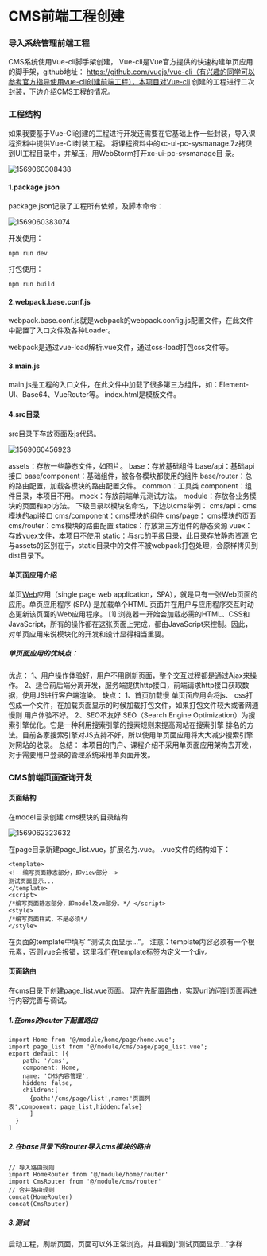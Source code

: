 # CMS前端工程创建

### 导入系统管理前端工程

CMS系统使用Vue-cli脚手架创建， Vue-cli是Vue官方提供的快速构建单页应用的脚手架，github地址： 
https://github.com/vuejs/vue-cli（有兴趣的同学可以参考官方指导使用vue-cli创建前端工程），本项目对Vue-cli 创建的工程进行二次封装，下边介绍CMS工程的情况。

### 工程结构

如果我要基于Vue-Cli创建的工程进行开发还需要在它基础上作一些封装，导入课程资料中提供Vue-Cli封装工程。 将课程资料中的xc-ui-pc-sysmanage.7z拷贝到UI工程目录中，并解压，用WebStorm打开xc-ui-pc-sysmanage目 录。

![1569060308438](C:\Users\85896\AppData\Roaming\Typora\typora-user-images\1569060308438.png)

#### 1.package.json

package.json记录了工程所有依赖，及脚本命令：

![1569060383074](C:\Users\85896\AppData\Roaming\Typora\typora-user-images\1569060383074.png)

开发使用：

```
npm run dev
```

打包使用：

```
npm run build
```

#### 2.webpack.base.conf.js

webpack.base.conf.js就是webpack的webpack.conﬁg.js配置文件，在此文件中配置了入口文件及各种Loader。

webpack是通过vue-load解析.vue文件，通过css-load打包css文件等。

#### 3.main.js

main.js是工程的入口文件，在此文件中加载了很多第三方组件，如：Element-UI、Base64、VueRouter等。 
index.html是模板文件。

#### 4.src目录

src目录下存放页面及js代码。

![1569060456923](C:\Users\85896\AppData\Roaming\Typora\typora-user-images\1569060456923.png)

assets：存放一些静态文件，如图片。
base：存放基础组件
base/api：基础api接口 
base/component：基础组件，被各各模块都使用的组件 base/router：总的路由配置，加载各模块的路由配置文件。 common：工具类
component：组件目录，本项目不用。 
mock：存放前端单元测试方法。 
module：存放各业务模块的页面和api方法。 
下级目录以模块名命名，下边以cms举例： 
cms/api：cms模块的api接口 
cms/component：cms模块的组件
cms/page： cms模块的页面
cms/router：cms模块的路由配置
statics：存放第三方组件的静态资源
vuex：存放vuex文件，本项目不使用
static：与src的平级目录，此目录存放静态资源 
它与assets的区别在于，static目录中的文件不被webpack打包处理，会原样拷贝到dist目录下。

#### 单页面应用介绍

单页[Web](https://baike.baidu.com/item/Web/150564)应用（single page web application，SPA），就是只有一张Web页面的应用。单页应用程序 (SPA) 是加载单个HTML 页面并在用户与应用程序交互时动态更新该页面的Web应用程序。 [1]  浏览器一开始会加载必需的HTML、CSS和JavaScript，所有的操作都在这张页面上完成，都由JavaScript来控制。因此，对单页应用来说模块化的开发和设计显得相当重要。

##### 单页面应用的优缺点：

优点：
1、用户操作体验好，用户不用刷新页面，整个交互过程都是通过Ajax来操作。 
2、适合前后端分离开发，服务端提供http接口，前端请求http接口获取数据，使用JS进行客户端渲染。
缺点：
1、首页加载慢
单页面应用会将js、 css打包成一个文件，在加载页面显示的时候加载打包文件，如果打包文件较大或者网速慢则 用户体验不好。
2、SEO不友好
SEO（Search Engine Optimization）为搜索引擎优化。它是一种利用搜索引擎的搜索规则来提高网站在搜索引擎 排名的方法。目前各家搜索引擎对JS支持不好，所以使用单页面应用将大大减少搜索引擎对网站的收录。
总结：
本项目的门户、课程介绍不采用单页面应用架构去开发，对于需要用户登录的管理系统采用单页面开发。

### CMS前端页面查询开发

#### 页面结构

在model目录创建 cms模块的目录结构

![1569062323632](C:\Users\85896\AppData\Roaming\Typora\typora-user-images\1569062323632.png)

在page目录新建page_list.vue，扩展名为.vue。 .vue文件的结构如下：

```
<template> 
<!‐‐编写页面静态部分，即view部分‐‐> 
测试页面显示...
</template>
<script> 
/*编写页面静态部分，即model及vm部分。*/ </script>
<style>
/*编写页面样式，不是必须*/
</style>
```

在页面的template中填写 “测试页面显示...”。 
注意：template内容必须有一个根元素，否则vue会报错，这里我们在template标签内定义一个div。

#### 页面路由

在cms目录下创建page_list.vue页面。 
现在先配置路由，实现url访问到页面再进行内容完善与调试。 

##### 1.在cms的router下配置路由

```
import Home from '@/module/home/page/home.vue';
import page_list from '@/module/cms/page/page_list.vue';
export default [{
    path: '/cms',
    component: Home,
    name: 'CMS内容管理',
    hidden: false,
    children:[
      {path:'/cms/page/list',name:'页面列表',component: page_list,hidden:false}     
      ]
  }
]
```

##### 2.在base目录下的router导入cms模块的路由

```
// 导入路由规则
import HomeRouter from '@/module/home/router' import CmsRouter from '@/module/cms/router'
// 合并路由规则
concat(HomeRouter)
concat(CmsRouter)
```

##### 3.测试 

启动工程，刷新页面，页面可以外正常浏览，并且看到“测试页面显示...”字样